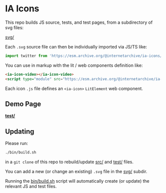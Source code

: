 # IA Icons

This repo builds JS source, tests, and test pages, from a subdirectory of svg files:

[svg/](svg/)

Each `.svg` source file can then be individually imported via JS/TS like:
```js
import twitter from 'https://esm.archive.org/@internetarchive/ia-icons/src/twitter.js'
```

You can use in markup with the lit / web components definition like:
```html
<ia-icon-video></ia-icon-video>
<script type="module" src="https://esm.archive.org/@internetarchive/ia-icons/src/video.js"></script>
```

Each icon `.js` file defines an `<ia-icon>` `LitElement` web component.

## Demo Page
**[test/](test/)**

## Updating

Please run:
```sh
./bin/build.sh
```
in a `git clone` of this repo to rebuild/update [src/](src/) and [test/](test/) files.

You can add a new (or change an existing) `.svg` file in the [svg/](svg/) subdir.

Running the [bin/build.sh](bin/build.sh) script will automatically create (or update)
the relevant JS and test files.

